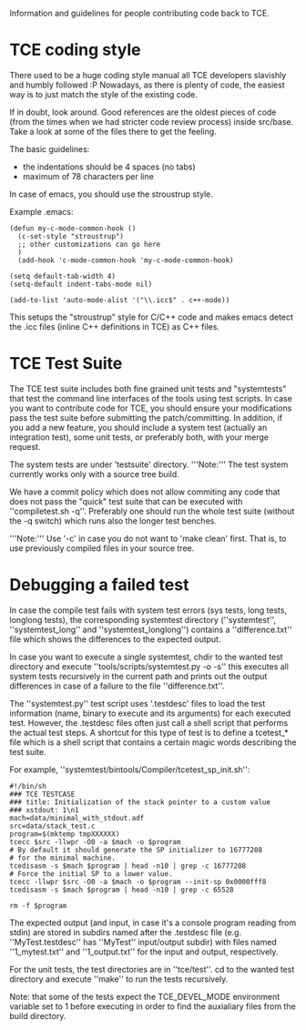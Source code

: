 Information and guidelines for people contributing code back to TCE.

TCE coding style
================

There used to be a huge coding style manual all TCE developers slavishly and humbly followed :P Nowadays, as there is plenty of code, the easiest way is to just match the style of the existing code.

If in doubt, look around. Good references are the oldest pieces of code (from the times when we had stricter code review process) inside src/base. Take a look at some of the files there to get the feeling.

The basic guidelines:

 * the indentations should be 4 spaces (no tabs)
 * maximum of 78 characters per line

In case of emacs, you should use the stroustrup style.

Example .emacs:

```
(defun my-c-mode-common-hook ()
  (c-set-style "stroustrup")
  ;; other customizations can go here
  )
  (add-hook 'c-mode-common-hook 'my-c-mode-common-hook)

(setq default-tab-width 4)
(setq-default indent-tabs-mode nil)

(add-to-list 'auto-mode-alist '("\\.icc$" . c++-mode))
```

This setups the "stroustrup" style for C/C++ code and makes emacs detect the .icc files (inline C++ definitions in TCE) as C++ files.

TCE Test Suite
==============

The TCE test suite includes both fine grained unit tests and "systemtests"
that test the command line interfaces of the tools using test scripts. In case you want to contribute code for TCE, you should ensure your modifications pass the test suite before submitting the patch/committing. In addition, if you add a new feature, you should include a system test (actually an integration test), some unit tests, or preferably both, with your merge request.

The system tests are under 'testsuite' directory. '''Note:''' The test system currently works only with a source tree build.

We have a commit policy which does not allow commiting any code that does not pass the "quick" test suite that can be executed with ''compiletest.sh -q''. Preferably one should run the whole test suite (without the -q switch) which runs also the longer test benches.

'''Note:''' Use '-c' in case you do not want to 'make clean' first. That is, to use previously compiled files in your source tree.

Debugging a failed test
=======================

In case the compile test fails with system test errors (sys tests, long tests, longlong tests), the corresponding systemtest directory (''systemtest'', ''systemtest_long'' and ''systemtest_longlong'') contains a ''difference.txt'' file which shows the differences to  the expected output.

In case you want to execute a single systemtest, chdir to the wanted test directory and execute ''tools/scripts/systemtest.py -o -s'' this executes all system tests recursively in the current path and prints out the output differences in case of a failure to the file ''difference.txt''.

The ''systemtest.py'' test script uses '.testdesc' files to load the test information (name, binary to execute and its arguments) for each executed test. However, the .testdesc files often just call a shell script that performs the actual test steps. A shortcut for this type of test is to define a tcetest_* file which is a shell script that contains a certain magic words describing the test suite.

For example, ''systemtest/bintools/Compiler/tcetest_sp_init.sh'':

```
#!/bin/sh
### TCE TESTCASE
### title: Initialization of the stack pointer to a custom value
### xstdout: 1\n1
mach=data/minimal_with_stdout.adf
src=data/stack_test.c
program=$(mktemp tmpXXXXXX)
tcecc $src -llwpr -O0 -a $mach -o $program
# By default it should generate the SP initializer to 16777208
# for the minimal machine.
tcedisasm -s $mach $program | head -n10 | grep -c 16777208
# Force the initial SP to a lower value.
tcecc -llwpr $src -O0 -a $mach -o $program --init-sp 0x0000fff8
tcedisasm -s $mach $program | head -n10 | grep -c 65528

rm -f $program
```

The expected output (and input, in case it's  a console program reading from stdin) are stored in subdirs named after the .testdesc file (e.g. ''MyTest.testdesc'' has ''MyTest'' input/output subdir)
with files named ''1_mytest.txt'' and ''1_output.txt'' for the input and output, respectively.

For the unit tests, the test directories are in ''tce/test''.
cd to the wanted test directory and execute ''make'' to run the tests recursively.

Note: that some of the tests expect the TCE_DEVEL_MODE environment variable set
to 1 before executing in order to find the auxialiary files from the
build directory.
